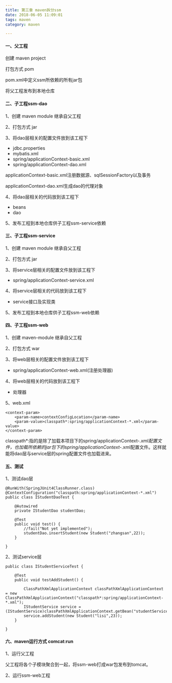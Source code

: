 ```yaml
---
title: 第三章 maven拆分ssm
date: 2018-06-05 11:09:01
tags: maven
category: maven

---
```


#### 一、父工程

创建 maven project

打包方式 pom

pom.xml中定义ssm所依赖的所有jar包

将父工程发布到本地仓库

#### 二、子工程ssm-dao

1、创建 maven module 继承自父工程

2、打包方式 jar

3、将dao层相关的配置文件放到该工程下

*	jdbc.properties
* 	mybatis.xml
*  spring/applicationContext-basic.xml
*  spring/applicationContext-dao.xml

applicationContext-basic.xml注册数据源、sqlSessionFactory以及事务

applicationContext-dao.xml生成dao的代理对象

4、将dao层相关的代码放到该工程下

*	beans
*	dao

5、发布工程到本地仓库供子工程ssm-service依赖

#### 三、子工程ssm-service

1、创建 maven module 继承自父工程

2、打包方式 jar

3、将service层相关的配置文件放到该工程下

*	spring/applicationContext-service.xml

4、将service层相关的代码放到该工程下

* service接口及实现类

5、发布工程到本地仓库供子工程ssm-web依赖

#### 四、子工程ssm-web

1、创建 maven-module 继承自父工程

2、打包方式 war

3、将web层相关的配置文件放到该工程下

*	spring/applicationContext-web.xml(注册处理器)

4、将web层相关的代码放到该工程下

*	处理器

5、web.xml

	<context-param>
		<param-name>contextConfigLocation</param-name>
		<param-value>classpath*:spring/applicationContext-*.xml</param-value>
	</context-param>

classpath*:指的是除了加载本项目下的spring/applicationContext-*.xml配置文件，也加载所依赖的jar包下的spring/applicationContext-*.xml配置文件。这样就能将dao层与service层的spring配置文件也加载进来。

#### 五、测试

1、测试dao层

	@RunWith(SpringJUnit4ClassRunner.class)
	@ContextConfiguration("classpath:spring/applicationContext-*.xml")
	public class IStudentDaoTest {
		
		@Autowired
		private IStudentDao studentDao;
		
		@Test
		public void test() {
			//fail("Not yet implemented");
			studentDao.insertStudent(new Student("zhangsan",22));
		}
	
	}

2、测试service层

	public class IStudentServiceTest {
	
		@Test
		public void testAddStudent() {
			
			ClassPathXmlApplicationContext classPathXmlApplicationContext = new ClassPathXmlApplicationContext("classpath*:spring/applicationContext-*.xml");
			IStudentService service = (IStudentService)classPathXmlApplicationContext.getBean("studentService");
			service.addStudent(new Student("lisi",23));
		}
	
	}

#### 六、maven运行方式 comcat:run

1、运行父工程 

父工程将各个子模块聚合到一起，将ssm-web打成war包发布到tomcat。

2、运行ssm-web工程

